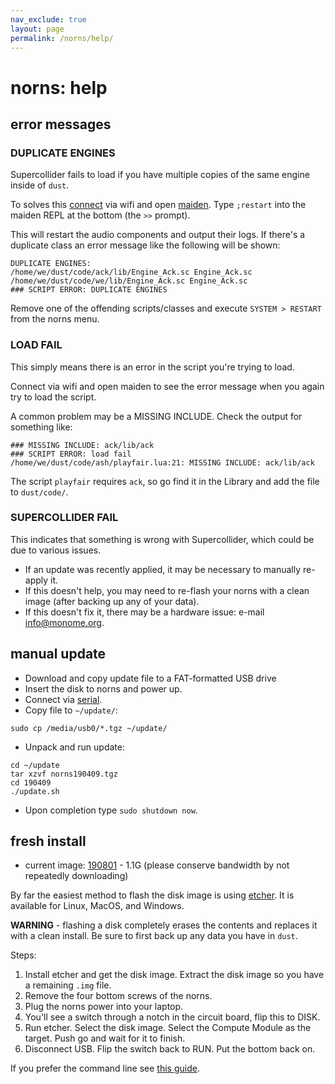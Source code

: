 ```yaml
---
nav_exclude: true
layout: page
permalink: /norns/help/
---
```


# norns: help

## error messages

### DUPLICATE ENGINES

Supercollider fails to load if you have multiple copies of the same engine inside of `dust`.

To solves this [connect](../#connect) via wifi and open [maiden](../#maiden). Type `;restart` into the maiden REPL at the bottom (the `>>` prompt).

This will restart the audio components and output their logs. If there's a duplicate class an error message like the following will be shown:

```
DUPLICATE ENGINES:
/home/we/dust/code/ack/lib/Engine_Ack.sc Engine_Ack.sc
/home/we/dust/code/we/lib/Engine_Ack.sc Engine_Ack.sc
### SCRIPT ERROR: DUPLICATE ENGINES
```

Remove one of the offending scripts/classes and execute `SYSTEM > RESTART` from the norns menu.

### LOAD FAIL

This simply means there is an error in the script you're trying to load.

Connect via wifi and open maiden to see the error message when you again try to load the script.

A common problem may be a MISSING INCLUDE. Check the output for something like:

```
### MISSING INCLUDE: ack/lib/ack
### SCRIPT ERROR: load fail
/home/we/dust/code/ash/playfair.lua:21: MISSING INCLUDE: ack/lib/ack
```

The script `playfair` requires `ack`, so go find it in the Library and add the file to `dust/code/`.

### SUPERCOLLIDER FAIL

This indicates that something is wrong with Supercollider, which could be due to various issues.

- If an update was recently applied, it may be necessary to manually re-apply it.
- If this doesn't help, you may need to re-flash your norns with a clean image (after backing up any of your data).
- If this doesn't fix it, there may be a hardware issue: e-mail info@monome.org.


## manual update

- Download and copy update file to a FAT-formatted USB drive
- Insert the disk to norns and power up.
- Connect via [serial](../#connect).
- Copy file to `~/update/`:

```
sudo cp /media/usb0/*.tgz ~/update/
```

- Unpack and run update:

```
cd ~/update
tar xzvf norns190409.tgz
cd 190409
./update.sh
```

- Upon completion type `sudo shutdown now`.


## fresh install

- current image: [190801](https://monome.nyc3.digitaloceanspaces.com/norns190801.img.tgz) - 1.1G (please conserve bandwidth by not repeatedly downloading)

By far the easiest method to flash the disk image is using [etcher](https://www.balena.io/etcher/). It is available for Linux, MacOS, and Windows.

**WARNING** - flashing a disk completely erases the contents and replaces it with a clean install. Be sure to first back up any data you have in `dust`.

Steps:

1. Install etcher and get the disk image. Extract the disk image so you have a remaining `.img` file.
2. Remove the four bottom screws of the norns.
3. Plug the norns power into your laptop.
4. You'll see a switch through a notch in the circuit board, flip this to DISK.
5. Run etcher. Select the disk image. Select the Compute Module as the target. Push go and wait for it to finish.
6. Disconnect USB. Flip the switch back to RUN. Put the bottom back on.

If you prefer the command line see [this guide](https://github.com/monome/norns-image/blob/master/readme-usbdisk.md).
